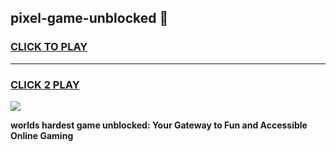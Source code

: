 
## pixel-game-unblocked 👋
<h3>
<a href="https://premium.freeplayer.one?title=pixel-game-unblocked&ref=14F">CLICK TO PLAY</a></h3>
<hr>

<h3>
<a href="https://premium.freeplayer.one?title=pixel-game-unblocked&ref=14F">CLICK 2 PLAY</a>
  
</h3>

<a href="https://premium.freeplayer.one?title=pixel-game-unblocked&ref=12F/"><img src="https://clearcache.store/games.png"></a>


**worlds hardest game unblocked: Your Gateway to Fun and Accessible Online Gaming**
